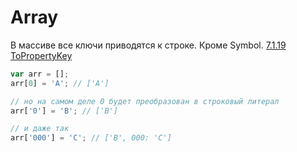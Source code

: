 # Array

В массиве все ключи приводятся к строке. Кроме Symbol.
[7.1.19 ToPropertyKey](https://262.ecma-international.org/14.0/?_gl=1*1o9qp6n*_ga*MTQyNDgwNTM3MC4xNzAyODE5MTM4*_ga_TDCK4DWEPP*MTcwMjk2MjYwOS4zLjAuMTcwMjk2MjYwOS4wLjAuMA..&_ga=2.178324580.1901384635.1702962610-1424805370.1702819138#sec-topropertykey)

```js
var arr = [];
arr[0] = 'A'; // ['A']

// но на самом деле 0 будет преобразован в строковый литерал
arr['0'] = 'B'; // ['B']

// и даже так
arr['000'] = 'C'; // ['B', 000: 'C']
```
